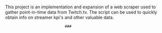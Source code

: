 ###

This project is an implementation and expansion of a web scraper used to gather point-in-time data from Twitch.tv.
The script can be used to quickly obtain info on streamer kpi's and other valuable data.


                               ###
